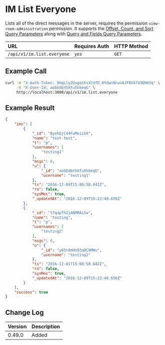 # IM List Everyone
Lists all of the direct messages in the server, requires the permission `view-room-administration` permission. It supports the [Offset, Count, and Sort Query Parameters](../../offset-and-count-and-sort-info/) along with [Query and Fields Query Parameters](../../query-and-fields-info/).

| URL | Requires Auth | HTTP Method |
| :--- | :--- | :--- |
| `/api/v1/im.list.everyone` | `yes` | `GET` |

## Example Call
```bash
curl -H "X-Auth-Token: 9HqLlyZOugoStsXCUfD_0YdwnNnunAJF8V47U3QHXSq" \
     -H "X-User-Id: aobEdbYhXfu5hkeqG" \
     http://localhost:3000/api/v1/im.list.everyone
```

## Example Result
```json
{
    "ims": [
        {
            "_id": "ByehQjC44FwMeiLbX",
            "name": "test-test",
            "t": "p",
            "usernames": [
                "testing1"
            ],
            "msgs": 0,
            "u": {
                "_id": "aobEdbYhXfu5hkeqG",
                "username": "testing1"
            },
            "ts": "2016-12-09T15:08:58.042Z",
            "ro": false,
            "sysMes": true,
            "_updatedAt": "2016-12-09T15:22:40.656Z"
        },
        {
            "_id": "t7qapfhZjANMRAi5w",
            "name": "testing",
            "t": "p",
            "usernames": [
                "testing2"
            ],
            "msgs": 0,
            "u": {
                "_id": "y65tAmHs93aDChMWu",
                "username": "testing2"
            },
            "ts": "2016-12-01T15:08:58.042Z",
            "ro": false,
            "sysMes": true,
            "_updatedAt": "2016-12-09T15:22:40.656Z"
        }
    ],
    "success": true
}
```

## Change Log

| Version | Description |
| :--- | :--- |
| 0.49.0 | Added |
